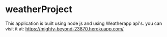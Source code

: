 # weatherProject

This application is built using node js and using Weatherapp api's. you can visit it at: https://mighty-beyond-23870.herokuapp.com/
